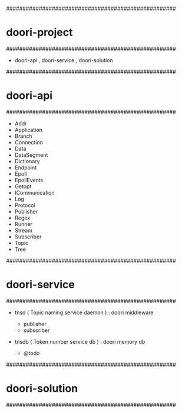 ####################################################
#   doori-project
####################################################
 - doori-api , doori-service , doori-solution


####################################################
#   doori-api
####################################################
 - Addr
 - Application
 - Branch
 - Connection
 - Data
 - DataSegment
 - Dictionary
 - Endpoint
 - Epoll
 - EpollEvents
 - Getopt
 - ICommunication
 - Log
 - Protocol
 - Publisher
 - Regex
 - Runner
 - Stream
 - Subscriber
 - Topic
 - Tree

####################################################
#   doori-service
####################################################
 - tnsd ( Topic naming service daemon ) : doori middleware
	- publisher
    - subscriber

 - tnsdb ( Token number service db ) : doori memory db
	- @todo

####################################################
#   doori-solution
####################################################

